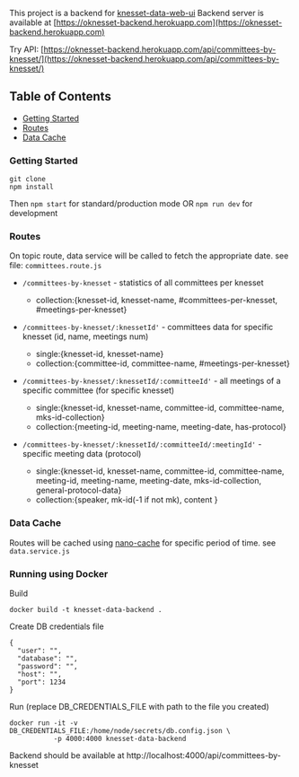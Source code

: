 This project is a backend for [knesset-data-web-ui](https://github.com/WEBbeast2018/knesset-data-web-ui/)
Backend server is available at [https://oknesset-backend.herokuapp.com](https://oknesset-backend.herokuapp.com)

Try API:
[https://oknesset-backend.herokuapp.com/api/committees-by-knesset/](https://oknesset-backend.herokuapp.com/api/committees-by-knesset/)


## Table of Contents
- [Getting Started](#getting-started)
- [Routes](#routes)
- [Data Cache](#data-cache)


### Getting Started
```
git clone
npm install
```
Then `npm start` for standard/production  mode OR `npm run dev` for development

### Routes
On topic route, data service will be called to fetch the appropriate date. see file: `committees.route.js`

* `/committees-by-knesset` - statistics of all committees per knesset
  - collection:{knesset-id, knesset-name, #committees-per-knesset, #meetings-per-knesset}

* `/committees-by-knesset/:knessetId'` - committees data for specific knesset (id, name, meetings num)
  - single:{knesset-id, knesset-name}
  - collection:{committee-id,  committee-name, #meetings-per-knesset}

* `/committees-by-knesset/:knessetId/:committeeId'` - all meetings of a specific committee (for specific knesset)
  - single:{knesset-id, knesset-name, committee-id,  committee-name, mks-id-collection}
  - collection:{meeting-id, meeting-name, meeting-date, has-protocol}


* `/committees-by-knesset/:knessetId/:committeeId/:meetingId'` - specific meeting data (protocol)
  - single:{knesset-id, knesset-name, committee-id,  committee-name, meeting-id, meeting-name, meeting-date, mks-id-collection, general-protocol-data}
  - collection:{speaker, mk-id(-1 if not mk), content }

### Data Cache

Routes will be cached using [nano-cache](https://github.com/akhoury/nano-cache#readme) for specific period of time. see `data.service.js`


### Running using Docker

Build

```
docker build -t knesset-data-backend .
```

Create DB credentials file

```
{
  "user": "",
  "database": "",
  "password": "",
  "host": "",
  "port": 1234
}
```

Run (replace DB_CREDENTIALS_FILE with path to the file you created)

```
docker run -it -v DB_CREDENTIALS_FILE:/home/node/secrets/db.config.json \
           -p 4000:4000 knesset-data-backend
```

Backend should be available at http://localhost:4000/api/committees-by-knesset
